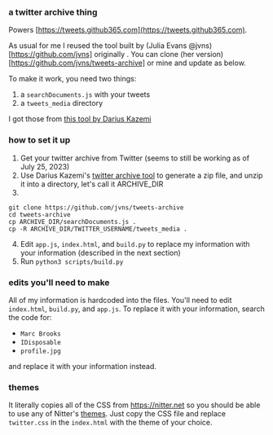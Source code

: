 ### a twitter archive thing

Powers [https://tweets.github365.com](https://tweets.github365.com). 

As usual for me I reused the tool built by (Julia Evans @jvns)[https://github.com/jvns]
originally . You can clone (her version)[https://github.com/jvns/tweets-archive] or 
mine and update as below.

To make it work, you need two things:

1. a `searchDocuments.js` with your tweets
1. a `tweets_media` directory

I got those from [this tool by Darius Kazemi](https://tinysubversions.com/twitter-archive/make-your-own/)

### how to set it up

1. Get your twitter archive from Twitter (seems to still be working as of July 25, 2023)
2. Use Darius Kazemi's [twitter archive tool](https://tinysubversions.com/twitter-archive/make-your-own/) to generate a zip file, and unzip it into a directory, let's call it ARCHIVE_DIR
3. 
  ```
  git clone https://github.com/jvns/tweets-archive
  cd tweets-archive
  cp ARCHIVE_DIR/searchDocuments.js .
  cp -R ARCHIVE_DIR/TWITTER_USERNAME/tweets_media .
  ```
4. Edit `app.js`, `index.html`, and `build.py` to replace my information with your information (described in the next section)
5. Run `python3 scripts/build.py`

### edits you'll need to make

All of my information is hardcoded into the files. You'll need to edit `index.html`, `build.py`, and `app.js`. To replace it with your information, search the code for:

* `Marc Brooks`
* `IDisposable`
* `profile.jpg`

and replace it with your information instead.

### themes

It literally copies all of the CSS from https://nitter.net so you should be able to
use any of Nitter's [themes](https://github.com/zedeus/nitter/tree/master/public/css/themes). Just
copy the CSS file and replace `twitter.css` in the `index.html` with the theme
of your choice.
